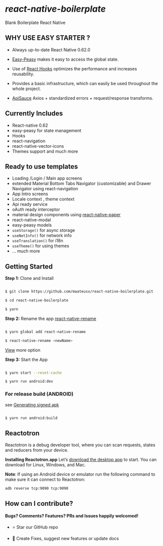 # **_react-native-boilerplate_**
Blank Boilerplate React Native


## WHY USE EASY STARTER ?

- Always up-to-date React Native 0.62.0

* [Easy-Peasy](https://github.com/ctrlplusb/easy-peasy) makes it easy to access the global state.

- Use of [React Hooks](https://reactjs.org/docs/hooks-intro.html) optimizes the performance and increases reusability.

* Provides a basic infrastructure, which can easily be used throughout the whole project.

- [ApiSauce](https://github.com/infinitered/apisauce) Axios + standardized errors + request/response transforms.

## Currently Includes

- React-native 0.62
- easy-peasy for state management
- Hooks
- react-navigation
- react-native-vector-icons
- Themes support and much more

## Ready to use templates

- Loading /Login / Main app screens
- extended Material Bottom Tabs Navigator (customizable) and Drawer Navigator using react-navigation
- App Intro screens
- Locale context , theme context
- Api ready service
- oAuth ready interceptor
- material design components using [react-native-paper](https://github.com/callstack/react-native-paper)
- react-native-modal
- easy-peasy models
- `useStorage()` for async storage
- `useNetInfo()` for network info
- `useTranslation()` for i18n
- `useTheme()` for using themes
- ... much more

## Getting Started

**Step 1:** Clone and Install

```sh

$ git clone https://github.com/maateusx/react-native-boilerplate.git

$ cd react-native-boilerplate

$ yarn

```

**Step 2:** Rename the app [react-native-rename](https://github.com/junedomingo/react-native-rename#installation)

```sh

$ yarn global add react-native-rename

$ react-native-rename <newName>

```

[View](https://github.com/junedomingo/react-native-rename#installation) more option

**Step 3:** Start the App

```sh

$ yarn start --reset-cache

$ yarn run android:dev

```

### For release build (ANDROID)

see [Generating signed apk](https://facebook.github.io/react-native/docs/signed-apk-android)

```sh

$ yarn run android:build

```

## Reactotron

Reactotron is a debug developer tool, where you can scan requests, states and reducers from your device.

**Installing Reactotron.app**
Let’s [download the desktop app](https://github.com/infinitered/reactotron/blob/master/docs/installing.md) to start.  You can download for Linux, Windows, and Mac.

**Note**: If using an Android device or emulator run the following command to make sure it can connect to Reactotron:
```
adb reverse tcp:9090 tcp:9090
```

## How can I contribute?

#### Bugs? Comments? Features? PRs and Issues happily welcomed!

- :star: Star our GitHub repo

* :wrench: Create Fixes, suggest new features or update docs

##
